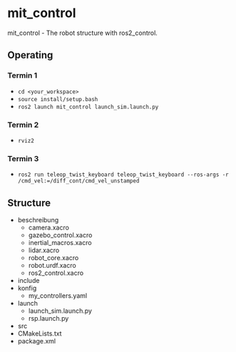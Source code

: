 # mit_control
mit_control - The robot structure with ros2_control.<br />
## Operating<br /> 
### Termin 1
- `cd <your_workspace>`<br />
- `source install/setup.bash`<br />
- `ros2 launch mit_control launch_sim.launch.py`<br />
### Termin 2
- `rviz2`<br />
### Termin 3
- `ros2 run teleop_twist_keyboard teleop_twist_keyboard --ros-args -r /cmd_vel:=/diff_cont/cmd_vel_unstamped`<br />
## Structure<br /> 
- beschreibung<br />
  - camera.xacro<br />
  - gazebo_control.xacro<br />
  - inertial_macros.xacro<br />
  - lidar.xacro<br />
  - robot_core.xacro<br />
  - robot.urdf.xacro<br />
  - ros2_control.xacro<br />
- include<br />
- konfig<br />
  - my_controllers.yaml<br />
- launch<br />
  - launch_sim.launch.py<br />
  - rsp.launch.py<br />
- src<br />
- CMakeLists.txt<br />
- package.xml<br />

